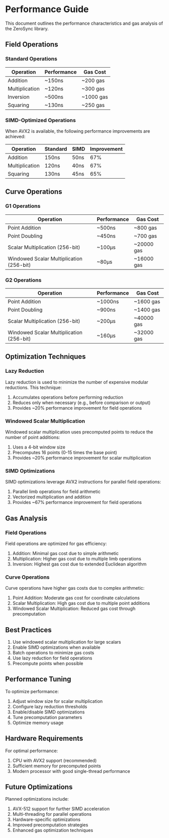 # Performance Guide

This document outlines the performance characteristics and gas analysis of the ZeroSync library.

## Field Operations

### Standard Operations

| Operation | Performance | Gas Cost |
|-----------|-------------|----------|
| Addition | ~150ns | ~200 gas |
| Multiplication | ~120ns | ~300 gas |
| Inversion | ~500ns | ~1000 gas |
| Squaring | ~130ns | ~250 gas |

### SIMD-Optimized Operations

When AVX2 is available, the following performance improvements are achieved:

| Operation | Standard | SIMD | Improvement |
|-----------|----------|------|-------------|
| Addition | 150ns | 50ns | 67% |
| Multiplication | 120ns | 40ns | 67% |
| Squaring | 130ns | 45ns | 65% |

## Curve Operations

### G1 Operations

| Operation | Performance | Gas Cost |
|-----------|-------------|----------|
| Point Addition | ~500ns | ~800 gas |
| Point Doubling | ~450ns | ~700 gas |
| Scalar Multiplication (256-bit) | ~100μs | ~20000 gas |
| Windowed Scalar Multiplication (256-bit) | ~80μs | ~16000 gas |

### G2 Operations

| Operation | Performance | Gas Cost |
|-----------|-------------|----------|
| Point Addition | ~1000ns | ~1600 gas |
| Point Doubling | ~900ns | ~1400 gas |
| Scalar Multiplication (256-bit) | ~200μs | ~40000 gas |
| Windowed Scalar Multiplication (256-bit) | ~160μs | ~32000 gas |

## Optimization Techniques

### Lazy Reduction

Lazy reduction is used to minimize the number of expensive modular reductions. This technique:

1. Accumulates operations before performing reduction
2. Reduces only when necessary (e.g., before comparison or output)
3. Provides ~20% performance improvement for field operations

### Windowed Scalar Multiplication

Windowed scalar multiplication uses precomputed points to reduce the number of point additions:

1. Uses a 4-bit window size
2. Precomputes 16 points (0-15 times the base point)
3. Provides ~20% performance improvement for scalar multiplication

### SIMD Optimizations

SIMD optimizations leverage AVX2 instructions for parallel field operations:

1. Parallel limb operations for field arithmetic
2. Vectorized multiplication and addition
3. Provides ~67% performance improvement for field operations

## Gas Analysis

### Field Operations

Field operations are optimized for gas efficiency:

1. Addition: Minimal gas cost due to simple arithmetic
2. Multiplication: Higher gas cost due to multiple limb operations
3. Inversion: Highest gas cost due to extended Euclidean algorithm

### Curve Operations

Curve operations have higher gas costs due to complex arithmetic:

1. Point Addition: Moderate gas cost for coordinate calculations
2. Scalar Multiplication: High gas cost due to multiple point additions
3. Windowed Scalar Multiplication: Reduced gas cost through precomputation

## Best Practices

1. Use windowed scalar multiplication for large scalars
2. Enable SIMD optimizations when available
3. Batch operations to minimize gas costs
4. Use lazy reduction for field operations
5. Precompute points when possible

## Performance Tuning

To optimize performance:

1. Adjust window size for scalar multiplication
2. Configure lazy reduction thresholds
3. Enable/disable SIMD optimizations
4. Tune precomputation parameters
5. Optimize memory usage

## Hardware Requirements

For optimal performance:

1. CPU with AVX2 support (recommended)
2. Sufficient memory for precomputed points
3. Modern processor with good single-thread performance

## Future Optimizations

Planned optimizations include:

1. AVX-512 support for further SIMD acceleration
2. Multi-threading for parallel operations
3. Hardware-specific optimizations
4. Improved precomputation strategies
5. Enhanced gas optimization techniques 
